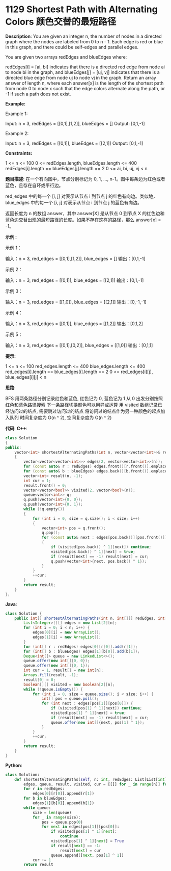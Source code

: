 # 1129 Shortest Path with Alternating Colors 颜色交替的最短路径

__Description__:
You are given an integer n, the number of nodes in a directed graph where the nodes are labeled from 0 to n - 1. Each edge is red or blue in this graph, and there could be self-edges and parallel edges.

You are given two arrays redEdges and blueEdges where:

redEdges[i] = [ai, bi] indicates that there is a directed red edge from node ai to node bi in the graph, and
blueEdges[j] = [uj, vj] indicates that there is a directed blue edge from node uj to node vj in the graph.
Return an array answer of length n, where each answer[x] is the length of the shortest path from node 0 to node x such that the edge colors alternate along the path, or -1 if such a path does not exist.

__Example:__

Example 1:

Input: n = 3, redEdges = [[0,1],[1,2]], blueEdges = []
Output: [0,1,-1]

Example 2:

Input: n = 3, redEdges = [[0,1]], blueEdges = [[2,1]]
Output: [0,1,-1]

__Constraints:__

1 <= n <= 100
0 <= redEdges.length, blueEdges.length <= 400
redEdges[i].length == blueEdges[j].length == 2
0 <= ai, bi, uj, vj < n

__题目描述__:
在一个有向图中，节点分别标记为 0, 1, ..., n-1。图中每条边为红色或者蓝色，且存在自环或平行边。

red_edges 中的每一个 [i, j] 对表示从节点 i 到节点 j 的红色有向边。类似地，blue_edges 中的每一个 [i, j] 对表示从节点 i 到节点 j 的蓝色有向边。

返回长度为 n 的数组 answer，其中 answer[X] 是从节点 0 到节点 X 的红色边和蓝色边交替出现的最短路径的长度。如果不存在这样的路径，那么 answer[x] = -1。

__示例 :__

示例 1：

输入：n = 3, red_edges = [[0,1],[1,2]], blue_edges = []
输出：[0,1,-1]

示例 2：

输入：n = 3, red_edges = [[0,1]], blue_edges = [[2,1]]
输出：[0,1,-1]

示例 3：

输入：n = 3, red_edges = [[1,0]], blue_edges = [[2,1]]
输出：[0,-1,-1]

示例 4：

输入：n = 3, red_edges = [[0,1]], blue_edges = [[1,2]]
输出：[0,1,2]

示例 5：

输入：n = 3, red_edges = [[0,1],[0,2]], blue_edges = [[1,0]]
输出：[0,1,1]

__提示:__

1 <= n <= 100
red_edges.length <= 400
blue_edges.length <= 400
red_edges[i].length == blue_edges[i].length == 2
0 <= red_edges[i][j], blue_edges[i][j] < n

__思路__:

BFS
用两条路径分别记录红色和蓝色, 红色记为 0, 蓝色记为 1
从 0 出发分别按照红色和蓝色路径搜索
下一条路径切换颜色可以用异或运算
用 visited 数组记录已经访问过的结点, 需要跳过访问过的结点
将访问过的结点作为另一种颜色的起点加入队列
时间复杂度为 O(n ^ 2), 空间复杂度为 O(n ^ 2)

__代码__:
__C++__:

```C++
class Solution 
{
public:
    vector<int> shortestAlternatingPaths(int n, vector<vector<int>>& redEdges, vector<vector<int>>& blueEdges) 
    {
        vector<vector<vector<int>>> edges(2, vector<vector<int>>(n));
        for (const auto& r : redEdges) edges.front()[r.front()].emplace_back(r.back());
        for (const auto& b : blueEdges) edges.back()[b.front()].emplace_back(b.back());
        vector<int> result(n, -1);
        int cur = 1;
        result.front() = 0;
        vector<vector<bool>> visited(2, vector<bool>(n));
        queue<vector<int>> q;
        q.push(vector<int>{0, 0});
        q.push(vector<int>{0, 1});
        while (!q.empty())
        {
            for (int i = 0, size = q.size(); i < size; i++)
            {
                vector<int> pos = q.front();
                q.pop();
                for (const auto& next : edges[pos.back()][pos.front()])
                {
                    if (visited[pos.back() ^ 1][next]) continue;
                    visited[pos.back() ^ 1][next] = true;
                    if (result[next] == -1) result[next] = cur;
                    q.push(vector<int>{next, pos.back() ^ 1});
                }
            }
            ++cur;
        }
        return result;
    }
};
```

__Java__:

```Java
class Solution {
    public int[] shortestAlternatingPaths(int n, int[][] redEdges, int[][] blueEdges) {
        List<Integer>[][] edges = new List[2][n];
        for (int i = 0; i < n; i++) {
            edges[0][i] = new ArrayList();
            edges[1][i] = new ArrayList();
        }
        for (int[] r : redEdges) edges[0][r[0]].add(r[1]);
        for (int[] b : blueEdges) edges[1][b[0]].add(b[1]);
        Deque<int[]> queue = new LinkedList<>();
        queue.offer(new int[]{0, 0});
        queue.offer(new int[]{0, 1});
        int cur = 1, result[] = new int[n];
        Arrays.fill(result, -1);
        result[0] = 0;
        boolean[][] visited = new boolean[2][n];
        while (!queue.isEmpty()) {
            for (int i = 0, size = queue.size(); i < size; i++) {
                int[] pos = queue.poll();
                for (int next : edges[pos[1]][pos[0]]) {
                    if (visited[pos[1] ^ 1][next]) continue;
                    visited[pos[1] ^ 1][next] = true;
                    if (result[next] == -1) result[next] = cur;
                    queue.offer(new int[]{next, pos[1] ^ 1});
                }
            }
            ++cur;
        }
        return result;
    }
}
```

__Python__:

```Python
class Solution:
    def shortestAlternatingPaths(self, n: int, redEdges: List[List[int]], blueEdges: List[List[int]]) -> List[int]:
        edges, queue, result, visited, cur = [[[] for _ in range(n)] for _ in range(2)], [[0, 0], [0, 1]], [0] + [-1] * (n - 1), [[False] * n for _ in range(2)], 1
        for r in redEdges:
            edges[0][r[0]].append(r[1])
        for b in blueEdges:
            edges[1][b[0]].append(b[1])
        while queue:
            size = len(queue)
            for _ in range(size):
                pos = queue.pop(0)
                for next in edges[pos[1]][pos[0]]:
                    if visited[pos[1] ^ 1][next]:
                        continue
                    visited[pos[1] ^ 1][next] = True
                    if result[next] == -1:
                        result[next] = cur
                    queue.append([next, pos[1] ^ 1])
            cur += 1
        return result
```
